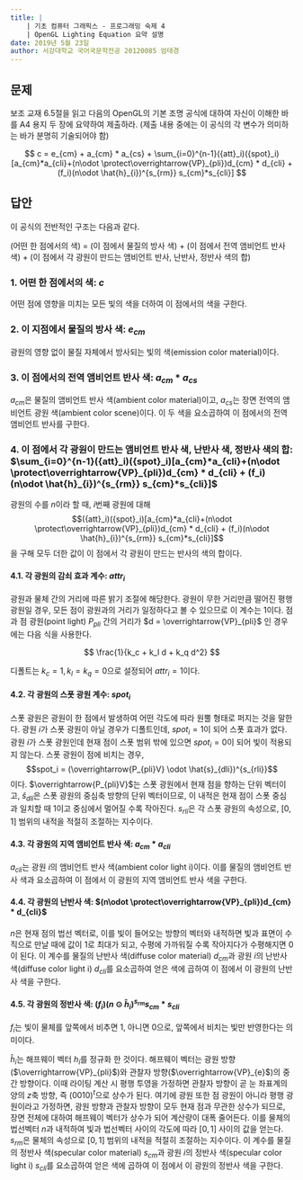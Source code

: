 ```yaml
---
title: |
    | 기초 컴퓨터 그래픽스 - 프로그래밍 숙제 4
    | OpenGL Lighting Equation 요약 설명
date: 2019년 5월 23일
author: 서강대학교 국어국문학전공 20120085 엄태경
---
```


## 문제

보조 교재 6.5절을 읽고 다음의 OpenGL의 기본 조명 공식에 대하여 자신이 이해한 바를 A4 용지 두 장에 요약하여 제출하라. (제출 내용 중에는 이 공식의 각 변수가 의미하는 바가 분명히 기술되어야 함)

$$
    c =
    e_{cm}
    + a_{cm} * a_{cs}
    + \sum_{i=0}^{n-1}({att}_i)({spot}_i)[a_{cm}*a_{cli}+(n\odot \protect\overrightarrow{VP}_{pli})d_{cm} * d_{cli} + (f_i)(n\odot \hat{h}_{i})^{s_{rm}} s_{cm}*s_{cli}]
$$

## 답안

이 공식의 전반적인 구조는 다음과 같다.

(어떤 한 점에서의 색) = (이 점에서 물질의 방사 색) + (이 점에서 전역 앰비언트 반사 색) + (이 점에서 각 광원이 만드는 앰비언트 반사, 난반사, 정반사 색의 합)

### 1. 어떤 한 점에서의 색: $c$

어떤 점에 영향을 미치는 모든 빛의 색을 더하여 이 점에서의 색을 구한다.

### 2. 이 지점에서 물질의 방사 색: $e_{cm}$

광원의 영향 없이 물질 자체에서 방사되는 빛의 색(emission color material)이다.

### 3. 이 점에서의 전역 앰비언트 반사 색: $a_{cm} * a_{cs}$

$a_{cm}$은 물질의 앰비언트 반사 색(ambient color material)이고, $a_{cs}$는 장면 전역의 앰비언트 광원 색(ambient color scene)이다. 이 두 색을 요소곱하여 이 점에서의 전역 앰비언트 반사를 구한다.

### 4. 이 점에서 각 광원이 만드는 앰비언트 반사 색, 난반사 색, 정반사 색의 합: $\sum_{i=0}^{n-1}({att}_i)({spot}_i)[a_{cm}*a_{cli}+(n\odot \protect\overrightarrow{VP}_{pli})d_{cm} * d_{cli} + (f_i)(n\odot \hat{h}_{i})^{s_{rm}} s_{cm}*s_{cli}]$

광원의 수를 $n$이라 할 때, $i$번째 광원에 대해 $$({att}_i)({spot}_i)[a_{cm}*a_{cli}+(n\odot \protect\overrightarrow{VP}_{pli})d_{cm} * d_{cli} + (f_i)(n\odot \hat{h}_{i})^{s_{rm}} s_{cm}*s_{cli}]$$ 을 구해 모두 더한 값이 이 점에서 각 광원이 만드는 반사의 색의 합이다.

#### 4.1. 각 광원의 감쇠 효과 계수: $attr_i$

광원과 물체 간의 거리에 따른 밝기 조절에 해당한다. 광원이 무한 거리만큼 떨어진 평행 광원일 경우, 모든 점이 광원과의 거리가 일정하다고 볼 수 있으므로 이 계수는 $1$이다. 점과 점 광원(point light) $P_{pli}$ 간의 거리가 $d = \overrightarrow{VP}_{pli}$ 인 경우에는 다음 식을 사용한다.

$$
    \frac{1}{k_c + k_l d + k_q d^2}
$$

디폴트는 $k_c = 1, k_l = k_q = 0$으로 설정되어 $attr_i=1$이다.

#### 4.2. 각 광원의 스폿 광원 계수: $spot_i$

스폿 광원은 광원이 한 점에서 발생하여 어떤 각도에 따라 원뿔 형태로 퍼지는 것을 말한다. 광원 $i$가 스폿 광원이 아닐 경우가 디폴트인데, $spot_i = 1$이 되어 스폿 효과가 없다. 광원 $i$가 스폿 광원인데 현재 점이 스폿 범위 밖에 있으면 $spot_i = 0$이 되어 빛이 적용되지 않는다. 스폿 광원이 점에 비치는 경우, $$spot_i = (\overrightarrow{P_{pli}V} \odot \hat{s}_{dli})^{s_{rli}}$$ 이다. $\overrightarrow{P_{pli}V}$는 스폿 광원에서 현재 점을 향하는 단위 벡터이고, $\hat{s}_{dli}$은 스폿 광원의 중심축 방향의 단위 벡터이므로, 이 내적은 현재 점이 스폿 중심과 일치할 때 $1$이고 중심에서 멀어질 수록 작아진다. $s_{rli}$은 각 스폿 광원의 속성으로, $[0, 1]$ 범위의 내적을 적절히 조절하는 지수이다.

#### 4.3. 각 광원의 지역 앰비언트 반사 색: $a_{cm}*a_{cli}$

$a_{cli}$는 광원 $i$의 앰비언트 반사 색(ambient color light i)이다. 이를 물질의 앰비언트 반사 색과 요소곱하여 이 점에서 이 광원의 지역 앰비언트 반사 색을 구한다.

#### 4.4. 각 광원의 난반사 색: $(n\odot \protect\overrightarrow{VP}_{pli})d_{cm} * d_{cli}$

$n$은 현재 점의 법선 벡터로, 이를 빛이 들어오는 방향의 벡터와 내적하면 빛과 표면이 수직으로 만날 때에 값이 $1$로 최대가 되고, 수평에 가까워질 수록 작아지다가 수평해지면 $0$이 된다. 이 계수를 물질의 난반사 색(diffuse color material) $d_{cm}$과 광원 $i$의 난반사 색(diffuse color light i) $d_{cli}$를 요소곱하여 얻은 색에 곱하여 이 점에서 이 광원의 난반사 색을 구한다.

#### 4.5. 각 광원의 정반사 색: $(f_i)(n\odot \hat{h}_{i})^{s_{rm}} s_{cm}*s_{cli}$

$f_i$는 빛이 물체를 앞쪽에서 비추면 1, 아니면 0으로, 앞쪽에서 비치는 빛만 반영한다는 의미이다.

$\hat{h}_{i}$는 해프웨이 벡터 $h_i$를 정규화 한 것이다. 해프웨이 벡터는 광원 방향($\overrightarrow{VP}_{pli}$)와 관찰자 방향($\overrightarrow{VP}_{e}$)의 중간 방향이다. 이때 라이팅 계산 시 평행 투영을 가정하면 관찰자 방향이 곧 눈 좌표계의 양의 $z$축 방향, 즉 $(0 0 1 0)^t$으로 상수가 된다. 여기에 광원 또한 점 광원이 아니라 평행 광원이라고 가정하면, 광원 방향과 관찰자 방향이 모두 현재 점과 무관한 상수가 되므로, 장면 전체에 대하여 해프웨이 벡터가 상수가 되어 계산량이 대폭 줄어든다. 이를 물체의 법선벡터 $n$과 내적하여 빛과 법선벡터 사이의 각도에 따라 $[0, 1]$ 사이의 값을 얻는다. $s_{rm}$은 물체의 속성으로 $[0, 1]$ 범위의 내적을 적절히 조절하는 지수이다. 이 계수를 물질의 정반사 색(specular color material) $s_{cm}$과 광원 $i$의 정반사 색(specular color light i) $s_{cli}$를 요소곱하여 얻은 색에 곱하여 이 점에서 이 광원의 정반사 색을 구한다.